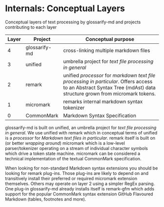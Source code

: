 # Internals: Conceptual Layers

Conceptual layers of text processing by glossarify-md and projects contributing to each layer

| Layer |    Project    |                                                                          Conceptual purpose                                                                           |
| ----- | ------------- | --------------------------------------------------------------------------------------------------------------------------------------------------------------------- |
| 4     | glossarify-md | cross-linking multiple markdown files                                                                                                                                 |
| 3     | unified       | umbrella project for *text file processing in general*                                                                                                                |
| 2     | remark        | unified *processor* for *markdown text file processing in particular*. Offers access to an Abstract Syntax Tree (mdAst) data structure grown from micromark tokens. |
| 1     | micromark     | remarks internal markdown syntax tokenizer                                                                                                                            |
| 0     | CommonMark    | Markdown Syntax Specification                                                                                                                                         |


glossarify-md is built on unified, an umbrella project for *text file processing in general*. We use unified with remark which in conceptual terms of unified is a *processor* for *Markdown text files in particular*. remark itself is built on (or better *wrapping around*) micromark which is a low-level parser/tokenizer operating on a stream of individual character symbols which drive a token state machine. micromark can be considered a technical implementation of the textual CommonMark specification.

When looking for non-standard Markdown syntax extensions you should be looking for remark plug-ins. Those plug-ins are likely to depend on and transitively install their preferred or required micromark extension themselves. Others may operate on layer 2 using a simpler RegEx parsing. One plug-in glossarify-md already installs itself is remark-gfm which adds support for the popular CommonMark syntax extension GitHub Flavoured Markdown (tables, footnotes and more).
